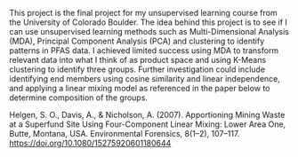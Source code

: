 This project is the final project for my unsupervised learning course from the University of Colorado Boulder. The idea behind this project is to see if I can use unsupervised learning methods such as Multi-Dimensional Analysis (MDA), Principal Component Analysis (PCA) and clustering to identify patterns in PFAS data. I achieved limited success using MDA to transform relevant data into what I think of as product space and using K-Means clustering to identify three groups. Further investigation could include identifying end members using cosine similarity and linear independence, and applying a linear mixing model as referenced in the paper below to determine composition of the groups.

Helgen, S. O., Davis, A., & Nicholson, A. (2007). Apportioning Mining Waste at a Superfund Site Using Four-Component Linear Mixing: Lower Area One, Butte, Montana, USA. Environmental Forensics, 8(1–2), 107–117. https://doi.org/10.1080/15275920601180644


